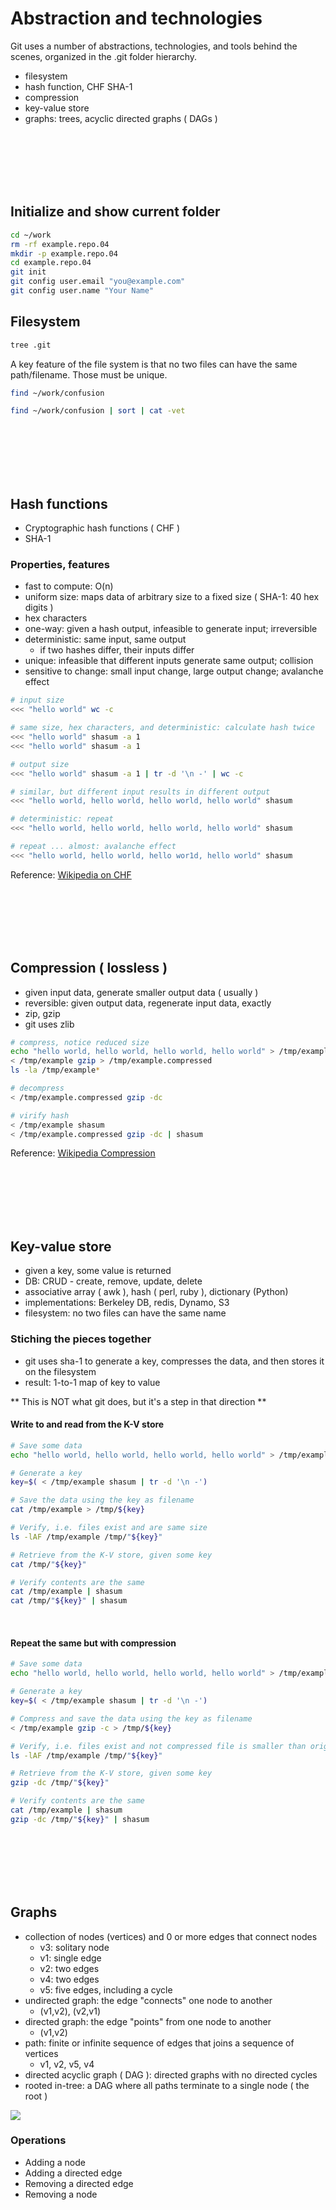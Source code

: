 # Abstraction and technologies

Git uses a number of abstractions, technologies, and tools behind the scenes, organized in the .git folder hierarchy.

* filesystem
* hash function, CHF SHA-1
* compression
* key-value store
* graphs: trees, acyclic directed graphs ( DAGs )


<br />
<br />
<br />
<br />
<br />

## Initialize and show current folder


```bash
cd ~/work
rm -rf example.repo.04
mkdir -p example.repo.04
cd example.repo.04
git init
git config user.email "you@example.com"
git config user.name "Your Name"
```

## Filesystem


```bash
tree .git
```

A key feature of the file system is that no two files can have the same path/filename.  Those must be unique.


```bash
find ~/work/confusion
```


```bash
find ~/work/confusion | sort | cat -vet
```

<br />
<br />
<br />
<br />
<br />

## Hash functions
* Cryptographic hash functions ( CHF )
* SHA-1

### Properties, features
- fast to compute: O(n)
- uniform size: maps data of arbitrary size to a fixed size ( SHA-1: 40 hex digits )
- hex characters
- one-way: given a hash output, infeasible to generate input; irreversible
- deterministic: same input, same output
    - if two hashes differ, their inputs differ
- unique: infeasible that different inputs generate same output; collision
- sensitive to change: small input change, large output change; avalanche effect



```bash
# input size
<<< "hello world" wc -c
```


```bash
# same size, hex characters, and deterministic: calculate hash twice
<<< "hello world" shasum -a 1
<<< "hello world" shasum -a 1
```


```bash
# output size
<<< "hello world" shasum -a 1 | tr -d '\n -' | wc -c
```


```bash
# similar, but different input results in different output
<<< "hello world, hello world, hello world, hello world" shasum
```


```bash
# deterministic: repeat
<<< "hello world, hello world, hello world, hello world" shasum
```


```bash
# repeat ... almost: avalanche effect
<<< "hello world, hello world, hello wor1d, hello world" shasum
```

Reference: [Wikipedia on CHF]( https://en.wikipedia.org/wiki/Cryptographic_hash_function )


<br />
<br />
<br />
<br />
<br />

## Compression ( lossless )
- given input data, generate smaller output data ( usually )
- reversible: given output data, regenerate input data, exactly
- zip, gzip
- git uses zlib



```bash
# compress, notice reduced size
echo "hello world, hello world, hello world, hello world" > /tmp/example
< /tmp/example gzip > /tmp/example.compressed
ls -la /tmp/example*
```


```bash
# decompress
< /tmp/example.compressed gzip -dc
```


```bash
# virify hash
< /tmp/example shasum
< /tmp/example.compressed gzip -dc | shasum
```

Reference: [Wikipedia Compression]( https://en.wikipedia.org/wiki/Data_compression )

<br />
<br />
<br />
<br />
<br />

## Key-value store
- given a key, some value is returned
- DB: CRUD - create, remove, update, delete
- associative array ( awk ), hash ( perl, ruby ), dictionary (Python)
- implementations: Berkeley DB, redis, Dynamo, S3
- filesystem: no two files can have the same name

### Stiching the pieces together
- git uses sha-1 to generate a key, compresses the data, and then stores it on the filesystem
- result: 1-to-1 map of key to value

** This is NOT what git does, but it's a step in that direction **

#### Write to and read from the K-V store


```bash
# Save some data
echo "hello world, hello world, hello world, hello world" > /tmp/example
```


```bash
# Generate a key
key=$( < /tmp/example shasum | tr -d '\n -')
```


```bash
# Save the data using the key as filename
cat /tmp/example > /tmp/${key}
```


```bash
# Verify, i.e. files exist and are same size
ls -lAF /tmp/example /tmp/"${key}"
```


```bash
# Retrieve from the K-V store, given some key
cat /tmp/"${key}"
```


```bash
# Verify contents are the same
cat /tmp/example | shasum
cat /tmp/"${key}" | shasum
```

<br />

#### Repeat the same but with compression


```bash
# Save some data
echo "hello world, hello world, hello world, hello world" > /tmp/example
```


```bash
# Generate a key
key=$( < /tmp/example shasum | tr -d '\n -')
```


```bash
# Compress and save the data using the key as filename
< /tmp/example gzip -c > /tmp/${key}
```


```bash
# Verify, i.e. files exist and not compressed file is smaller than original
ls -lAF /tmp/example /tmp/"${key}"
```


```bash
# Retrieve from the K-V store, given some key
gzip -dc /tmp/"${key}"
```


```bash
# Verify contents are the same
cat /tmp/example | shasum
gzip -dc /tmp/"${key}" | shasum
```

<br />
<br />
<br />
<br />
<br />

## Graphs
- collection of nodes (vertices) and 0 or more edges that connect nodes
    - v3: solitary node
    - v1: single edge
    - v2: two edges
    - v4: two edges
    - v5: five edges, including a cycle
- undirected graph: the edge "connects" one node to another
    - (v1,v2), (v2,v1)
- directed graph: the edge "points" from one node to another
    - (v1,v2)
- path: finite or infinite sequence of edges that joins a sequence of vertices 
    - v1, v2, v5, v4
- directed acyclic graph ( DAG ): directed graphs with no directed cycles
- rooted in-tree: a DAG where all paths terminate to a single node ( the root )

![]( https://cdn.analyticsvidhya.com/wp-content/uploads/2018/03/graph1.png )


### Operations
- Adding a node
- Adding a directed edge
- Removing a directed edge
- Removing a node

